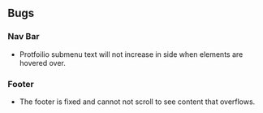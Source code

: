 ## Bugs

### Nav Bar
- Protfoilio submenu text will not increase in side when elements are hovered over.

### Footer
- The footer is fixed and cannot not scroll  to see content that overflows.
